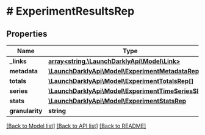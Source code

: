 # # ExperimentResultsRep

## Properties

Name | Type | Description | Notes
------------ | ------------- | ------------- | -------------
**_links** | [**array<string,\LaunchDarklyApi\Model\Link>**](Link.md) |  | [optional]
**metadata** | [**\LaunchDarklyApi\Model\ExperimentMetadataRep[]**](ExperimentMetadataRep.md) |  | [optional]
**totals** | [**\LaunchDarklyApi\Model\ExperimentTotalsRep[]**](ExperimentTotalsRep.md) |  | [optional]
**series** | [**\LaunchDarklyApi\Model\ExperimentTimeSeriesSlice[]**](ExperimentTimeSeriesSlice.md) |  | [optional]
**stats** | [**\LaunchDarklyApi\Model\ExperimentStatsRep**](ExperimentStatsRep.md) |  | [optional]
**granularity** | **string** |  | [optional]

[[Back to Model list]](../../README.md#models) [[Back to API list]](../../README.md#endpoints) [[Back to README]](../../README.md)
